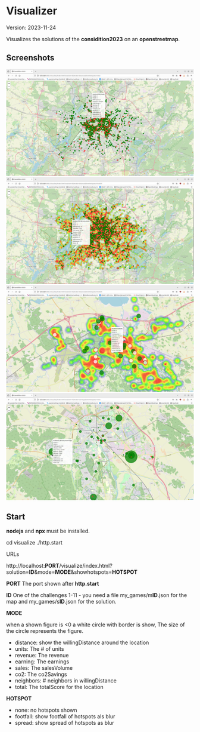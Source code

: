 # Visualizer

Version: 2023-11-24

Visualizes the solutions of the **considition2023** on an **openstreetmap**.

## Screenshots

![Screenshot1](screenshot1.png)
![Screenshot2](screenshot2.png)
![Screenshot3](screenshot3.png)
![Screenshot4](screenshot4.png)

## Start

**nodejs** and **npx** must be installed.

cd visualize
./http.start

URLs

http://localhost:**PORT**/visualize/index.html?solution=**ID**&mode=**MODE**&showhotspots=**HOTSPOT**

**PORT** 
The port shown after **http.start**

**ID** 
One of the challenges 1-11 - you need a file my_games/m**ID**.json for the map and my_games/s**ID**.json for the solution.

**MODE**

when a shown figure is <0 a white circle with border is show,
The size of the circle represents the figure.

- distance: show the willingDistance around the location
- units:  The # of units
- revenue: The revenue
- earning: The earnings 
- sales: The salesVolume
- co2: The co2Savings
- neighbors: # neighbors in willingDistance
- total: The totalScore for the location  

**HOTSPOT**

- none:  no hotspots shown
- footfall: show footfall of hotspots als blur
- spread: show spread of hotspots as blur 